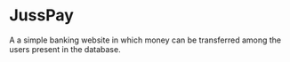 # JussPay
A a simple banking website in which money can be transferred among the users present in the database. 
